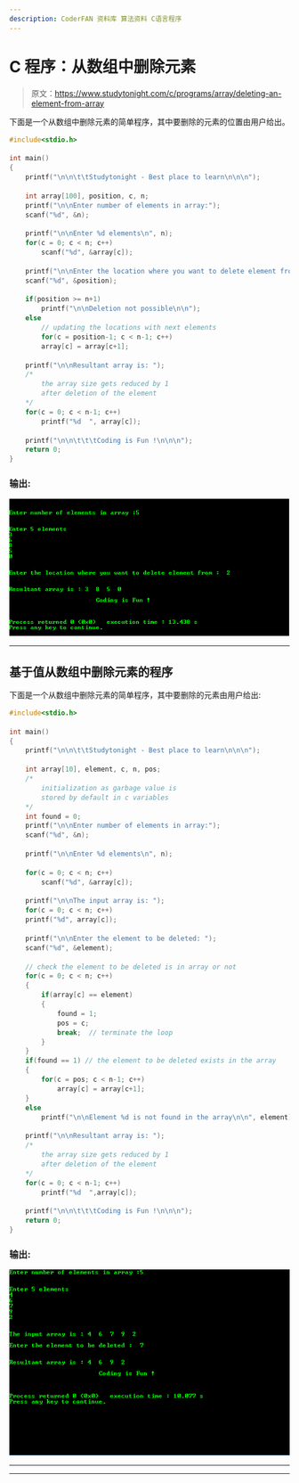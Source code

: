 ```yaml
---
description: CoderFAN 资料库 算法资料 C语言程序
---
```


# C 程序：从数组中删除元素

> 原文：<https://www.studytonight.com/c/programs/array/deleting-an-element-from-array>

下面是一个从数组中删除元素的简单程序，其中要删除的元素的位置由用户给出。

```cpp
#include<stdio.h>

int main()
{
    printf("\n\n\t\tStudytonight - Best place to learn\n\n\n");

    int array[100], position, c, n;
    printf("\n\nEnter number of elements in array:");
    scanf("%d", &n);

    printf("\n\nEnter %d elements\n", n);
    for(c = 0; c < n; c++)
        scanf("%d", &array[c]);

    printf("\n\nEnter the location where you want to delete element from:  ");
    scanf("%d", &position);

    if(position >= n+1)
        printf("\n\nDeletion not possible\n\n");
    else 
        // updating the locations with next elements
        for(c = position-1; c < n-1; c++)
        array[c] = array[c+1];

    printf("\n\nResultant array is: ");
    /* 
        the array size gets reduced by 1 
        after deletion of the element
    */
    for(c = 0; c < n-1; c++) 
        printf("%d  ", array[c]);

    printf("\n\n\t\t\tCoding is Fun !\n\n\n");
    return 0;
}
```

### 输出:

![Program to Delete an Element from Array based on position](img/09a8af4b08e901b0f13315cea7c14d5f.png)

* * *

## 基于值从数组中删除元素的程序

下面是一个从数组中删除元素的简单程序，其中要删除的元素由用户给出:

```cpp
#include<stdio.h>

int main()
{
    printf("\n\n\t\tStudytonight - Best place to learn\n\n\n");

    int array[10], element, c, n, pos;
    /* 
        initialization as garbage value is 
        stored by default in c variables
    */
    int found = 0; 
    printf("\n\nEnter number of elements in array:");
    scanf("%d", &n);

    printf("\n\nEnter %d elements\n", n);

    for(c = 0; c < n; c++)
        scanf("%d", &array[c]);

    printf("\n\nThe input array is: ");
    for(c = 0; c < n; c++)
    printf("%d", array[c]);

    printf("\n\nEnter the element to be deleted: ");
    scanf("%d", &element);

    // check the element to be deleted is in array or not
    for(c = 0; c < n; c++)
    {
        if(array[c] == element)
        {
            found = 1;
            pos = c;
            break;  // terminate the loop
        }
    }
    if(found == 1) // the element to be deleted exists in the array
    {
        for(c = pos; c < n-1; c++)
            array[c] = array[c+1];
    }
    else
        printf("\n\nElement %d is not found in the array\n\n", element);

    printf("\n\nResultant array is: ");
    /* 
        the array size gets reduced by 1 
        after deletion of the element
    */
    for(c = 0; c < n-1; c++) 
        printf("%d  ",array[c]);

    printf("\n\n\t\t\tCoding is Fun !\n\n\n");
    return 0;
}
```

### 输出:

![Program to Delete an Element from Array based on value](img/7587cb0186324570c8ac10986128608e.png)

* * *

* * *